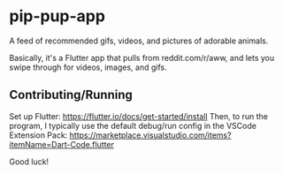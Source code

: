 # pip-pup-app
A feed of recommended gifs, videos, and pictures of adorable animals.

Basically, it's a Flutter app that pulls from reddit.com/r/aww, and lets you swipe through for videos, images, and gifs.

## Contributing/Running
Set up Flutter: https://flutter.io/docs/get-started/install
Then, to run the program, I typically use the default debug/run config in the VSCode Extension Pack: https://marketplace.visualstudio.com/items?itemName=Dart-Code.flutter

Good luck!
